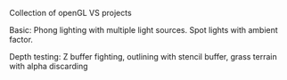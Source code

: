 Collection of openGL VS projects

Basic: Phong lighting with multiple light sources. Spot lights with ambient factor.

Depth testing: Z buffer fighting, outlining with stencil buffer, grass terrain with alpha discarding
